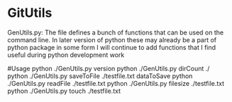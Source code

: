 # GitUtils

GenUtils.py:
The file defines a bunch of functions that can be used on the command line.
In later version of python these may already be a part of python package in some form
I will continue to add functions that I find useful during python development work

#Usage
python ./GenUtils.py version
python ./GenUtils.py dirCount ./
python ./GenUtils.py saveToFile ./testfile.txt dataToSave
python ./GenUtils.py readFile ./testfile.txt
python ./GenUtils.py filesize ./testfile.txt
python ./GenUtils.py touch ./testfile.txt
